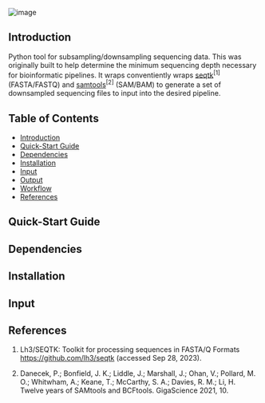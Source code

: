 ![image](/pics/covflo_logo.png)

## Introduction

Python tool for subsampling/downsampling sequencing data. This was originally built to help determine the minimum sequencing depth necessary for bioinformatic pipelines. It wraps conventiently wraps [seqtk](https://github.com/lh3/seqtk)<sup>[1]</sup> (FASTA/FASTQ) and [samtools](http://www.htslib.org/)<sup>[2]</sup> (SAM/BAM) to generate a set of downsampled sequencing files to input into the desired pipeline.

## Table of Contents

- [Introduction](#introduction)
- [Quick-Start Guide](#quick-start%guide)
- [Dependencies](#dependencies)
- [Installation](#installation)
- [Input](#input)
- [Output](#output)
- [Workflow](#workflow)
- [References](#references)

## Quick-Start Guide

<!--
Run covflo pipeline:
```
nextflow run j3551ca/covflo -profile conda --conda_cache /path/to/caches --dir /home/user/sarscov2/input_data -r main
```
For details on available arguments, enter:
```
nextflow run j3551ca/covflo -r main --help
```
-->

## Dependencies

<!--
[Conda](https://conda.io/projects/conda/en/latest/user-guide/install/index.html) is required to build an environment with required workflow dependencies.

This bioinformatic pipeline requires Nextflow:
```
conda install -c bioconda nextflow
```
or download and add the nextflow executable to a location in your user $PATH variable:
```
curl -fsSL get.nextflow.io | bash
mv nextflow ~/bin/
```
Nextflow requires Java v8.0+, so check that it is installed:
```
java -version
```
The OS-independent conda environment activated upon running covflo is specified in the
```environment.yml``` file of the project directory and is built when 
```-profile conda``` is included in the command line. Nextflow will save
the environment to the project directory by default. Alternatively, the 
necessary conda environment can be saved to a different shared location 
accesible to compute nodes by adding ```--conda_cache /path/to/new/location/```.
-->

## Installation

<!--
To copy the program into a directory of your choice, from desired directory run:
```
git clone https://github.com/j3551ca/covflo.git
cd covflo
nextflow run main.nf -profile conda --dir /home/user/sarscov2/input_data/
```
or run directly from Github using:
```
nextflow run j3551ca/covflo -profile conda --dir /home/user/sarscov2/input_data
```
-->

## Input

<!--
The pipeline requires the following files which should be present in the config
and data folders of the directory containing sequences to be analyzed. These
are named the same within different directories - the only thing that needs to be changed
each run is the input directory, which can be specified with the --dir flag on the
command line.

- Multi-fasta file containing consensus sequences of interest [./data/sequences.fasta]
- Reference genome used to align reads to during guided assembly [./config/Ref.gb]
- File containing metadata for sequences under analysis [./data/metadata.csv]
- Excluded strains/ samples [./config/dropped_strains.txt]
- Strains/ samples to ensure are included [./config/included_strains.txt]
- Genomic cluster text files from previous build to be used as input for current [./config/SARS-CoV-2_{0.8,0.9}\_GenomicClusters.txt]
- Pairwise transmission probabilities (>0.8 or 0.9) between samples text files from previous build [./config/SARS-CoV-2_{0.8,0.9}\_TransProbs.txt]
- Colors used in final auspice visualization [./config/colors.csv]
- Sample latitudes and longitudes [./config/lat_longs.csv]
- Specifications for visualization in auspice (ex. title) [./config/auspice_config.json]

## Output

The output directories are 'results', 'auspice', and 'reports'.

results:
- filtered.fasta
- removedpercent.fasta
- replaced.fasta
- informative.fasta (no log)
- names.dedup
- deduped.fasta
- compressed.fasta
- weights
- fasttree.nwk
- resolvedtree.nwk
- blscaled.raxml{\*.startTree, \*.rba, \*.log, \*.bestTreeCollapsed, \*.bestTree, \*.bestModel}
- brlen_round.nwk
- collapse_length.nwk
- repopulate.nwk
- order.nwk
- tree.nwk
- branch_lengths.json
- nt_muts.json
- aa_muts.json
- inferred_traits.json
- SARS-CoV-2_{0.8,0.9}\_TransProbs.tsv (pairwise transmission probabilities used as input for next tree build)
- SARS-CoV-2_{0.8,0.9}\_GenomicClusters.tsv (genomic clusters used as input for next tree build)
- SARS-CoV-2_{0.8,0.9}\_ClustersSummary.tsv
- tree_collapse_snp.nwk
- tc_cluster.tsv
- metadataCluster.tsv

*NOTE: the above files are listed in order of appearance in the 'main.nf' script, where process used to generate them as well as short description of process can be found in 'tag' directive.

auspice:
- ncov_na.json (final tree)
- tip-frequencies.json

reports:
- covflo_usage.html
- covflo_timeline.html
- covflo_dag.html

 -->
 <!--
## Workflow

![image](/pics/covflo_workflow.png)
-->

## References

1. Lh3/SEQTK: Toolkit for processing sequences in FASTA/Q Formats https://github.com/lh3/seqtk (accessed Sep 28, 2023). 

2. Danecek, P.; Bonfield, J. K.; Liddle, J.; Marshall, J.; Ohan, V.; Pollard, M. O.; Whitwham, A.; Keane, T.; McCarthy, S. A.; Davies, R. M.; Li, H. Twelve years of SAMtools and BCFtools. GigaScience 2021, 10. 
